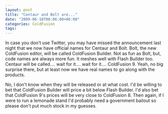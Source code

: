 ```yaml
---
layout: post
title: "Centaur and Bolt are..."
date: "2009-06-18T08:06:00+06:00"
categories: ColdFusion 
tags: 
---
```


In case you don't use Twitter, you may have missed the announcement last night that we now have official names for Centaur and Bolt. Bolt, the new ColdFusion editor, will be called ColdFusion Builder. Not as fun as Bolt, but, code names are always more fun. It meshes well with Flash Builder too. Centaur will be called.... wait for it.... wait for it.... ColdFusion 9. Yeah, no big surprise there, but at least now we have real names to go along with the products.

No, I don't know when they will be released or at what cost. I'd be willing to bet that ColdFusion Builder will price a bit below Flash Builder. I'd also bet that ColdFusion 9's prices will be very close to ColdFusion 8. Then again, if I were to run a lemonade stand I'd probably need a government bailout so please don't put much stock in my guesses.